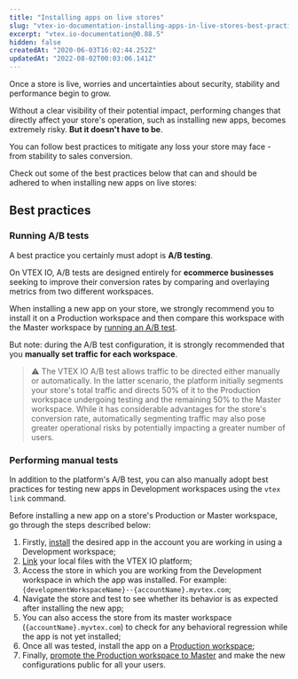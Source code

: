 ```yaml
---
title: "Installing apps on live stores"
slug: "vtex-io-documentation-installing-apps-in-live-stores-best-practices"
excerpt: "vtex.io-documentation@0.88.5"
hidden: false
createdAt: "2020-06-03T16:02:44.252Z"
updatedAt: "2022-08-02T00:03:06.141Z"
---
```

Once a store is live, worries and uncertainties about security, stability and performance begin to grow.

Without a clear visibility of their potential impact, performing changes that directly affect your store's operation, such as installing new apps, becomes extremely risky. **But it doesn't have to be**.

You can follow best practices to mitigate any loss your store may face - from stability to sales conversion.

Check out some of the best practices below that can and should be adhered to when installing new apps on live stores:

## Best practices

### Running A/B tests

A best practice you certainly must adopt is **A/B testing**.

On VTEX IO, A/B tests are designed entirely for **ecommerce businesses** seeking to improve their conversion rates by comparing and overlaying metrics from two different workspaces.

When installing a new app on your store, we strongly recommend you to install it on a Production workspace and then compare this workspace with the Master workspace by [running an A/B test](https://developers.vtex.com/vtex-developer-docs/docs/vtex-io-documentation-running-native-ab-testing).

But note: during the A/B test configuration, it is strongly recommended that you **manually set traffic for each workspace**.

>⚠️ The VTEX IO A/B test allows traffic to be directed either manually or automatically. In the latter scenario, the platform initially segments your store's total traffic and directs 50% of it to the Production workspace undergoing testing and the remaining 50% to the Master workspace. While it has considerable advantages for the store's conversion rate, automatically segmenting traffic may also pose greater operational risks by potentially impacting a greater number of users.

### Performing manual tests

In addition to the platform's A/B test, you can also manually adopt best practices for testing new apps in Development workspaces using the `vtex link` command.

Before installing a new app on a store's Production or Master workspace, go through the steps described below:

1. Firstly, [install](https://developers.vtex.com/vtex-developer-docs/docs/vtex-io-documentation-installing-an-app) the desired app in the account you are working in using a Development workspace;
2. [Link](https://developers.vtex.com/vtex-developer-docs/docs/vtex-io-documentation-linking-an-app) your local files with the VTEX IO platform;
3. Access the store in which you are working from the Development workspace in which the app was installed. For example: `{developmentWorkspaceName}--{accountName}.myvtex.com`;
4. Navigate the store and test to see whether its behavior is as expected after installing the new app;
5. You can also access the store from its master workspace (`{accountName}.myvtex.com`) to check for any behavioral regression while the app is not yet installed;
6. Once all was tested, install the app on a [Production workspace](https://developers.vtex.com/vtex-developer-docs/docs/vtex-io-documentation-creating-a-production-workspace);
7. Finally, [promote the Production workspace to Master](https://developers.vtex.com/vtex-developer-docs/docs/vtex-io-documentation-promoting-a-workspace-to-master) and make the new configurations public for all your users.